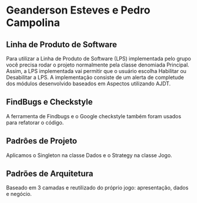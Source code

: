 # Geanderson Esteves e Pedro Campolina

## Linha de Produto de Software
Para utilizar a Linha de Produto de Software (LPS) implementada pelo grupo você precisa rodar o projeto normalmente pela classe denomiada Principal. Assim, a LPS implementada vai permitir que o usuário escolha Habilitar ou Desabilitar a LPS. A implementação consiste de um alerta de completude dos módulos desenvolvido baseados em Aspectos utilizando AJDT.

## FindBugs e Checkstyle
A ferramenta de Findbugs e o Google checkstyle também foram usados para refatorar o código.

## Padrôes de Projeto
Aplicamos o Singleton na classe Dados e o Strategy na classe Jogo.

## Padrões de Arquitetura
Baseado em 3 camadas e reutilizado do próprio jogo: apresentação, dados e negócio.
